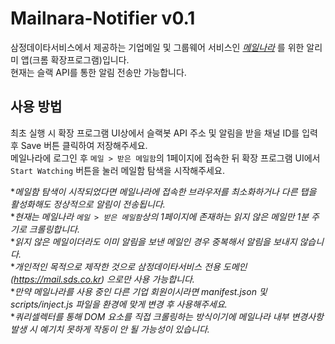 # Mailnara-Notifier v0.1

삼정데이타서비스에서 제공하는 기업메일 및 그룹웨어 서비스인 *[메일나라](https://www.mailnara.co.kr/)* 를 위한 알리미 앱(크롬 확장프로그램)입니다.  
현재는 슬랙 API를 통한 알림 전송만 가능합니다.  


## 사용 방법

최초 실행 시 확장 프로그램 UI상에서 슬랙봇 API 주소 및 알림을 받을 채널 ID를 입력 후 Save 버튼 클릭하여 저장해주세요.  
메일나라에 로그인 후 `메일 > 받은 메일함`의 1페이지에 접속한 뒤 확장 프로그램 UI에서 `Start Watching` 버튼을 눌러 메일함 탐색을 시작해주세요.  


**메일함 탐색이 시작되었다면 메일나라에 접속한 브라우저를 최소화하거나 다른 탭을 활성화해도 정상적으로 알림이 전송됩니다.*  
**현재는 메일나라 `메일 > 받은 메일함`상의 1페이지에 존재하는 읽지 않은 메일만 1분 주기로 크롤링합니다.*  
**읽지 않은 메일이더라도 이미 알림을 보낸 메일인 경우 중복해서 알림을 보내지 않습니다.*  
**개인적인 목적으로 제작한 것으로 삼정데이타서비스 전용 도메인(https://mail.sds.co.kr) 으로만 사용 가능합니다.*  
**만약 메일나라를 사용 중인 다른 기업 회원이시라면 manifest.json 및 scripts/inject.js 파일을 환경에 맞게 변경 후 사용해주세요.*  
**쿼리셀렉터를 통해 DOM 요소를 직접 크롤링하는 방식이기에 메일나라 내부 변경사항 발생 시 예기치 못하게 작동이 안 될 가능성이 있습니다.*  
